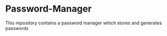 # Password-Manager
This repository contains a password manager which stores and generates passwords
